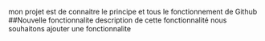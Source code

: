 mon projet est de connaitre le principe 
et tous le fonctionnement de Github
##Nouvelle fonctionnalite
description de cette fonctionnalité
nous souhaitons ajouter une fonctionnalite

